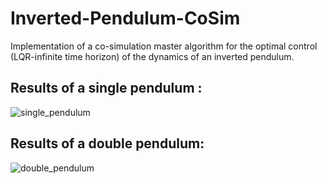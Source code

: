 # Inverted-Pendulum-CoSim
Implementation of a co-simulation master algorithm for the optimal control (LQR-infinite time horizon) of the dynamics of an inverted pendulum.

## Results of a single pendulum : 
![single_pendulum](https://user-images.githubusercontent.com/96697827/171819625-1d2ff682-2931-4695-ab88-b95f5f472ed1.gif)

## Results of a double pendulum:
![double_pendulum](https://user-images.githubusercontent.com/96697827/171820012-db352a69-cb92-44df-9d55-3c6a0b665d02.gif)
